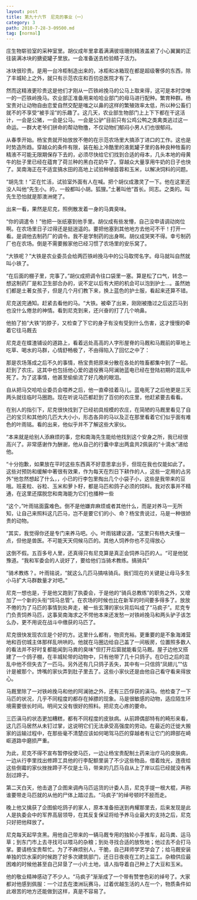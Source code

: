 ```yaml
---
layout: post
title: 第九十六节　尼克的事业（一）
category: 3
path: 2010-7-28-3-09500.md
tag: [normal]
---
```


庄生物崭验室的采种室里。胡仪成年里拿着满满彼瑶珊则精液盖紧了小心翼翼的正往装满冰块的搪瓷罐子里放。一会准备送去检验精子活力。

冰块很珍贵。是用一台冷柜制造出来的，冰柜和冰箱现在都是超级奢侈的东西，除了丰城轮上之外，就只有示范农庄和百仞总医院才有了。

然而这精液更珍贵这是他们才刚从一匹铁岭挽马的公马上取来得，这可是本时空唯一的一匹铁岭挽马。农业部正准备用来哈哈业部门的母马进行配种。繁育种群。杨宝贵对让动物自由恋爱自然交配是嗤之以鼻的这样的繁殖效率太低，所以种公畜们就不的不享受“被手淫”的乐趣了。这几天，农业部生物部门上上下下都在干这活计，一会是公猪，一会是公马。一会是公驴”目前只有公鸡公鸭之类禽类逃过这一命运。一群大老爷们拼命的帮动物撸，不仅动物们郁闷小男人们也很郁闷。

从春季开始。杨宝贵就开始放放不倦的在示范农场里大搞添丁进口的工作。这也是时势造所趋。穿越众的条件有限，装在船上冷酷里的液氮罐子里的各种良种牲畜的精液不可能无限期保存下去的，必须尽快给它们找到合适的母本，几头本地的母黄牛的肚子里已经在蕴育了荷兰种的黑白花奶牛了。穿越众大量享用牛奶的日子也快了。吴南海正在不适宜搞水田的高地上试验种植首蓉和玉米，以解决饲料的问题。

“胡先生！”正在忙活，试验室外面有人在喊。把个胡仪成激灵了一下。他在这里还没人叫他“先生小。的，一般都叫小胡。狐狸。”土著叫他“首长。同志。之类的。叫先生恐怕就是那澳洲佬了。

出来一看，果然是尼克，照例散发着一身的马粪臭味。

“你的调遣令！”他把一张纸塞到他手里。胡仪成有些发懵，自己没申请调动岗位啊。在农场里日子过得还是挺逍遥的。要把他塞到其他地方去他可不干！打开一看。是调他去制药厂的调令。我不是学制药的出身啊。胡仪成哭笑不得。幸亏制药厂也在农场。倒是不需要搬家他已经习惯了农场里的安乐窝了。

“大铁呢？”大铁是农业委员会给两匹铁岭挽马中的公马取愕名字。母马就叫自然就叫小铁了。

“在后面的棚子里，完事了。”胡仪成把调令往口袋里一塞。算是松了口气，转念一想这制药厂是和卫生部合办的，说不定以后有大把的机会可以泡到护士…。虽然她们都是土著女孩子，但是几个月们教下来，换上蓝色的护士服，看起来还算不错。

尼克送完通知。赶紧去看他的马。“大铁。被牵了出来，刚刚被撸过之后这匹马到也没什么倦怠的神情。看到尼克到来，还兴奋的打了几个响鼻。

他拍了拍“大铁”的脖子，又检查了下它的身子有没有受到什么伤害，这才慢慢的牵着它往马厩去

尼克走在蝶渣铺设的道路上，看着远处高高的人字形屋脊的马厩和马厩前的草地上吃草、喝水的马群，心情舒畅极了，不由得陷入了回忆之中了：

那是农场落成之后不久的事情，杨宝贵把原来分散在各处的牲畜都集中到了一起。赶到了农庄。这其中也包括他心爱的退役赛马阿澜驰蓝电已经在登陆初期的混乱中死了。为了这事情，他甚至偷偷流了好几晚的眼泪。

自从把马交哈哈业委员会喂养之后，他一直牵挂着马儿。蓝电死了之后他更是三天两头就往临时马圈跑。现在听说马匹都赶到了百仞的农庄里，他赶紧要去看看。

在别人的指引下，尼克很快找到了已经初具规模的农庄，在简陋的马厩里看见了自己的宝贝和其他的几匹大大小小，形态各异的马以及正在那里看着它们似乎面有难色的叶雨铭。看的出来，他似乎并不了解这些大家伙。

“本来就是给别人添麻烦的事，您和南海先生能给他找到这个安身之所，我已经很高兴了。非常感谢作为酬谢，他从自己的行囊中拿出两盒共2佩装的“十滴水”递给他。

“十分抱歉，如果放在平时这些东西真不好意思拿出手，但现在我也仅能如此了。这些对预防和缓解中著很有效果，作为每天在烈日下耕作的人，这些一定用的占另外”他忽然想起了什么，，小已的行李包里掏出几个小袋子小，这些是我带来的豆哦。班麦粒、谷粒、玉米和萝卜籽，都是马匹和鸽子必须的饲料。我对农事并不精通，在这里还摆脱您和南海能为它们也播种一些

“这个，”叶雨铭面露难色。倒不是他嫌弃麻烦或者其他什么，而是对养马一无所知，让自己来照料这几匹马，岂不是要它们的小、命？杨宝贵说过，马是一种很娇贵的动物。

“其实，我觉得你还是专门来养马吧。小。叶雨铭建议道，“这里只有杨大夫懂一点，但他是兽医。不可能天天伺候马匹的。其他人饲养你也不见得放心

这倒不假。五百多号人里，还真得只有尼克算是真正会饲养马匹的人。“可是他犹豫道。“我和军委会的人说好了，要给他们当骑术教练。搞骑兵”

“骑术教练？。叶雨铭说，“就这么几匹马搞啥骑兵。我们现在的关键是让母马多生小马扩大马群数量才对吧。”

尼克一想也是，于是他又跑到了执委会，于是他的“骑兵总教练”的职务之外，又增加了一个新的头衔“饲马总管”。在农场的时候也比在新军的时间要多得多了。放放不倦的为了马匹的事情到处奔走，被一些玄薄的家伙背后叫成了“马疯子”。尼克专门负责饲养马匹，这事吴南海求之不愕他本来还发愁一对铁岭挽马和两头驴子该怎么办，更不用说在战斗中缴获的马匹了。

尼克很快发现农庄是个好的方。这里什么都有，物资充裕。更重要的是不象海滩营地和百仞城主体那样乱哄哄的。他就在马圈边给自己盖了一间板房，位置照多数人的看法并不好时复都能闻到马粪的臭味"但打开后窗就能看见马厩。屋子边他又搭建了一个鸽子棚，在丰城轮带的动物中，只有他带了几十只鸽子。在D日之后的混乱中他不但失去了一匹马。另外还有几只鸽子丢失，其中有一只信鸽“凤翅儿”"估计是被那个。馋嘴的家伙弄到肚子里去了。这些小家伙还是由他自己看守看来得放心。

马厩里除了一对铁岭挽马和他的阿澜驰之外，还有三匹俘获的滇马。他检查了一下马匹的状况，几乎不同程度的都存在掉膘的现象。马是很敏感的动物，适应陌生环境需要很长时间。明间又没有很好的照料。把尼克心疼的要命。

三匹滇马的状态更加糟糕，都有不同程度的皮肤病。从前蹄偶部特有的畸形来看，这几匹马居然从未钉过掌，这说明它们无法承受高强度的劳动。在最近的迁徙大搬家的运输过程中，在那些毫不清楚应该如何喝驾马匹的穿越者有让它门的蹄部在崎岖道路中磨损严重。

为此，尼克不得不宣布暂停役使马匹，一边让杨宝贵配制土药来治疗马的皮肤病，一边从行李里找出修蹄工具他的行李配额里装了不少这些物品，借着烛光，连夜给这些倒霉的家伙挫挫蹄子不仅是土马，带来的几匹马自从上了岸以后已经就没有再刮过蹄子。

第二天白天，他击退了企图来调冉马匹运货的计委人员，尼克手提一根大棍，声称谁要带走马匹就的从他的尸体上踏过去。“马疯子”的绰号顿时不胫而走。

晚上他又擒获了企图偷吃鸽子的家人，原本准备扭送到冉耀那里去，后来发现是此人是执委会中的军界高层领导，在其反复保证将给予养马业最大的支持之后，尼克只好把他释放了。

尼克每天起早贪黑。用他自己带来的一辆马厩专用的独轮小手推车，起马粪、运马草；到东门市上去寻找可以喂马的杂粮；到处寻找合适的放牧地；他过去不会打马掌。要请杨宝贵帮忙。为了不麻烦别人，干脆，自己拜师学艺学会了；给马厩安装单独的饮水渠的时候跑了好多次建筑部门，还日日夜夜在工的上监工。杂粮供应最困难的时候他甚至自己舁垦了一小片土地，请人指导着自己种上了大豆和玉米。

他的敬业精神感动了不少人。“马疯子”渐渐成了一个带有赞誉色彩的绰号了。大家都对他感到佩服：一个过去在澳洲玩赛马，过着优越生活的人在一个，物质条件如此艰苦的地方还能做到这样，真是不容易了。